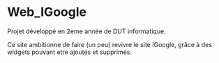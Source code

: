 # Web_IGoogle
Projet développé en 2eme année de DUT informatique.

Ce site ambitionne de faire (un peu) revivre le site IGoogle, grâce à des widgets pouvant etre ajoutés et supprimés.
